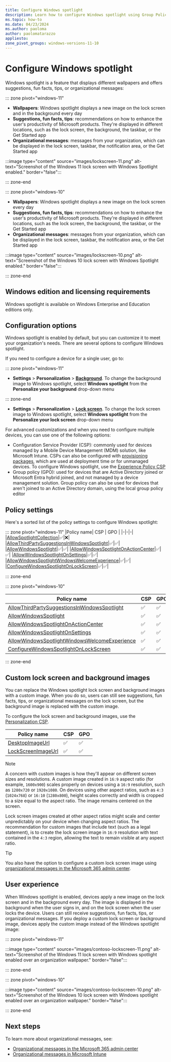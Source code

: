 ```yaml
---
title: Configure Windows spotlight
description: Learn how to configure Windows spotlight using Group Policy and mobile device management (MDM) settings.
ms.topic: how-to
ms.date: 04/23/2024
ms.author: paoloma
author: paolomatarazzo
appliesto:
zone_pivot_groups: windows-versions-11-10
---
```


# Configure Windows spotlight

Windows spotlight is a feature that displays different wallpapers and offers suggestions, fun facts, tips, or organizational messages:

::: zone pivot="windows-11"

- **Wallpapers**: Windows spotlight displays a new image on the lock screen and in the background every day
- **Suggestions, fun facts, tips**: recommendations on how to enhance the user's productivity of Microsoft products. They're displayed in different locations, such as the lock screen, the background, the taskbar, or the Get Started app
- **Organizational messages**: messages from your organization, which can be displayed in the lock screen, taskbar, the notification area, or the Get Started app

:::image type="content" source="images/lockscreen-11.png" alt-text="Screenshot of the Windows 11 lock screen with Windows Spotlight enabled." border="false":::

::: zone-end

::: zone pivot="windows-10"

- **Wallpapers**: Windows spotlight displays a new image on the lock screen every day
- **Suggestions, fun facts, tips**: recommendations on how to enhance the user's productivity of Microsoft products. They're displayed in different locations, such as the lock screen, the background, the taskbar, or the Get Started app
- **Organizational messages**: messages from your organization, which can be displayed in the lock screen, taskbar, the notification area, or the Get Started app

:::image type="content" source="images/lockscreen-10.png" alt-text="Screenshot of the Windows 10 lock screen with Windows Spotlight enabled." border="false":::

::: zone-end

## Windows edition and licensing requirements

Windows spotlight is available on Windows Enterprise and Education editions only.

## Configuration options

Windows spotlight is enabled by default, but you can customize it to meet your organization's needs. There are several options to configure Windows spotlight.

If you need to configure a device for a single user, go to:

::: zone pivot="windows-11"

- **Settings** > **Personalization** > **[Background](ms-settings:personalization-background)**. To change the background image to Windows spotlight, select **Windows spotlight** from the **Personalize your background** drop-down menu

::: zone-end

- **Settings** > **Personalization** > **[Lock screen](ms-settings:personalization-lockscreen)**. To change the lock screen image to Windows spotlight, select **Windows spotlight** from the **Personalize your lock screen** drop-down menu

For advanced customizations and when you need to configure multiple devices, you can use one of the following options:

- Configuration Service Provider (CSP): commonly used for devices managed by a Mobile Device Management (MDM) solution, like Microsoft Intune. CSPs can also be configured with [provisioning packages](../provisioning-packages/how-it-pros-can-use-configuration-service-providers.md#csps-in-windows-configuration-designer), which are used at deployment time or for unmanaged devices. To configure Windows spotlight, use the [Experience Policy CSP][CSP-1]
- Group policy (GPO): used for devices that are Active Directory joined or Microsoft Entra hybrid joined, and not managed by a device management solution. Group policy can also be used for devices that aren't joined to an Active Directory domain, using the local group policy editor

## Policy settings

Here's a sorted list of the policy settings to configure Windows spotlight:

::: zone pivot="windows-11"
|Policy name| CSP | GPO |
|-|-|-|
|[AllowSpotlightCollection](/windows/client-management/mdm/policy-csp-experience#allowspotlightcollection)|✅|❌|
|[AllowThirdPartySuggestionsInWindowsSpotlight](/windows/client-management/mdm/policy-csp-experience#allowthirdpartysuggestionsinwindowsspotlight)|✅|✅|
|[AllowWindowsSpotlight](/windows/client-management/mdm/policy-csp-experience#allowwindowsspotlight)|✅|✅|
|[AllowWindowsSpotlightOnActionCenter](/windows/client-management/mdm/policy-csp-experience#allowwindowsspotlightonactioncenter)|✅|✅|
|[AllowWindowsSpotlightOnSettings](/windows/client-management/mdm/policy-csp-experience#allowwindowsspotlightonsettings)|✅|✅|
|[AllowWindowsSpotlightWindowsWelcomeExperience](/windows/client-management/mdm/policy-csp-experience#allowwindowsspotlightwindowswelcomeexperience)|✅|✅|
|[ConfigureWindowsSpotlightOnLockScreen](/windows/client-management/mdm/policy-csp-experience#configurewindowsspotlightonlockscreen)|✅|✅|

::: zone-end

::: zone pivot="windows-10"

|Policy name| CSP | GPO |
|-|-|-|
|[AllowThirdPartySuggestionsInWindowsSpotlight](/windows/client-management/mdm/policy-csp-experience#allowthirdpartysuggestionsinwindowsspotlight)|✅|✅|
|[AllowWindowsSpotlight](/windows/client-management/mdm/policy-csp-experience#allowwindowsspotlight)|✅|✅|
|[AllowWindowsSpotlightOnActionCenter](/windows/client-management/mdm/policy-csp-experience#allowwindowsspotlightonactioncenter)|✅|✅|
|[AllowWindowsSpotlightOnSettings](/windows/client-management/mdm/policy-csp-experience#allowwindowsspotlightonsettings)|✅|✅|
|[AllowWindowsSpotlightWindowsWelcomeExperience](/windows/client-management/mdm/policy-csp-experience#allowwindowsspotlightwindowswelcomeexperience)|✅|✅|
|[ConfigureWindowsSpotlightOnLockScreen](/windows/client-management/mdm/policy-csp-experience#configurewindowsspotlightonlockscreen)|✅|✅|

::: zone-end

## Custom lock screen and background images

You can replace the Windows spotlight lock screen and background images with a custom image. When you do so, users can still see suggestions, fun facts, tips, or organizational messages on the lock screen, but the background image is replaced with the custom image.

To configure the lock screen and background images, use the [Personalization CSP][CSP-2].

|Policy name| CSP | GPO |
|-|-|-|
|[DesktopImageUrl](/windows/client-management/mdm/personalization-csp#desktopimageurl)|✅|✅|
|[LockScreenImageUrl](/windows/client-management/mdm/personalization-csp#lockscreenimageurl)|✅|✅|

>[!NOTE]
> A concern with custom images is how they'll appear on different screen sizes and resolutions. A custom image created in `16:9` aspect ratio (for example, `1600x900`) scales properly on devices using a `16:9` resolution, such as `1280x720` or `1920x1080`. On devices using other aspect ratios, such as `4:3` (`1024x768`) or `16:10` (`1280x800`), height scales correctly and width is cropped to a size equal to the aspect ratio. The image remains centered on the screen.
>
> Lock screen images created at other aspect ratios might scale and center unpredictably on your device when changing aspect ratios. The recommendation for custom images that include text (such as a legal statement), is to create the lock screen image in `16:9` resolution with text contained in the `4:3` region, allowing the text to remain visible at any aspect ratio.

> [!TIP]
> You also have the option to configure a custom lock screen image using [organizational messages in the Microsoft 365 admin center][M365-1].

## User experience

When Windows spotlight is enabled, devices apply a new image on the lock screen and in the background every day. The image is displayed in the background when the user signs in, and on the lock screen when the user locks the device. Users can still receive suggestions, fun facts, tips, or organizational messages. If you deploy a custom lock screen or background image, devices apply the custom image instead of the Windows spotlight image:

::: zone pivot="windows-11"

:::image type="content" source="images/contoso-lockscreen-11.png" alt-text="Screenshot of the Windows 11 lock screen with Windows spotlight enabled over an organization wallpaper." border="false":::

::: zone-end

::: zone pivot="windows-10"

:::image type="content" source="images/contoso-lockscreen-10.png" alt-text="Screenshot of the Windows 10 lock screen with Windows spotlight enabled over an organization wallpaper." border="false":::

::: zone-end

## Next steps

To learn more about organizational messages, see:

- [Organizational messages in the Microsoft 365 admin center][M365-1]
- [Organizational messages in Microsoft Intune][INT-1]

<!--links-->

[CSP-1]: /windows/client-management/mdm/policy-csp-experience
[CSP-2]: /windows/client-management/mdm/personalization-csp
[INT-1]: /mem/intune/remote-actions/organizational-messages-overview
[M365-1]: /microsoft-365/admin/misc/organizational-messages-microsoft-365?view=o365-worldwide
